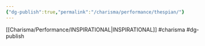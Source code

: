 ```yaml
---
{"dg-publish":true,"permalink":"/charisma/performance/thespian/"}
---
```


[[Charisma/Performance/INSPIRATIONAL\|INSPIRATIONAL]]
#charisma #dg-publish
